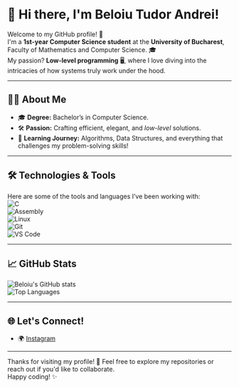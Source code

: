 # 👋 Hi there, I'm **Beloiu Tudor Andrei**!  

Welcome to my GitHub profile! 🚀  
I'm a **1st-year Computer Science student** at the **University of Bucharest**, Faculty of Mathematics and Computer Science. 🎓  
My passion? **Low-level programming** 🖥️, where I love diving into the intricacies of how systems truly work under the hood.  

---

## 🧑‍💻 About Me  

- 🎓 **Degree:** Bachelor’s in Computer Science.  
- 🛠️ **Passion:** Crafting efficient, elegant, and *low-level* solutions.   
- 🌱 **Learning Journey:** Algorithms, Data Structures, and everything that challenges my problem-solving skills!  

---

## 🛠️ Technologies & Tools  

Here are some of the tools and languages I’ve been working with:  
![C](https://img.shields.io/badge/-C-A8B9CC?style=flat&logo=c&logoColor=white)  
![Assembly](https://img.shields.io/badge/-Assembly-0C374D?style=flat&logo=linux&logoColor=white)  
![Linux](https://img.shields.io/badge/-Linux-FCC624?style=flat&logo=linux&logoColor=black)  
![Git](https://img.shields.io/badge/-Git-F05032?style=flat&logo=git&logoColor=white)  
![VS Code](https://img.shields.io/badge/-VS%20Code-007ACC?style=flat&logo=visual-studio-code&logoColor=white)  

---

## 📈 GitHub Stats  

![Beloiu's GitHub stats](https://github-readme-stats.vercel.app/api?username=tudorbeloiu&show_icons=true&theme=radical)  
![Top Languages](https://github-readme-stats.vercel.app/api/top-langs/?username=tudorbeloiu&layout=compact&theme=radical)  

---

## 🌐 Let's Connect!  
 
- 🌍 [Instagram](https://www.instagram.com/tudorbeloiu/)  

---

Thanks for visiting my profile! 🙌 Feel free to explore my repositories or reach out if you'd like to collaborate.  
Happy coding! ✨  
